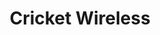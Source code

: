 ---
title: "Cricket Wireless"
url: /mesa/cricket-wireless-east-southern-avenue/
shop: mobile phone
---